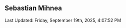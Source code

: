 <h2>Sebastian Mihnea</h2>

<!--RECENT_ACTIVITY:start-->
<!--RECENT_ACTIVITY:end-->
<!--RECENT_ACTIVITY:last_update-->
Last Updated: Friday, September 19th, 2025, 4:07:52 PM
<!--RECENT_ACTIVITY:last_update_end-->

<!---LOL-STATS-START-HERE--->
<!---LOL-STATS-END-HERE--->
